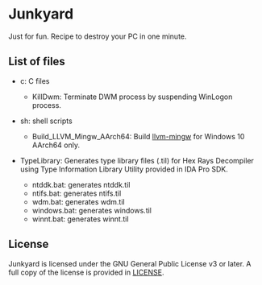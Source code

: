 # Junkyard

Just for fun. Recipe to destroy your PC in one minute.

## List of files

* c: C files
  - KillDwm: Terminate DWM process by suspending WinLogon process.

* sh: shell scripts
  - Build_LLVM_Mingw_AArch64: Build [llvm-mingw] for Windows 10 AArch64 only.

[llvm-mingw]: https://github.com/mstorsjo/llvm-mingw.git

* TypeLibrary: Generates type library files (.til) for Hex Rays Decompiler
using Type Information Library Utility provided in IDA Pro SDK.

  - ntddk.bat: generates ntddk.til
  - ntifs.bat: generates ntifs.til
  - wdm.bat: generates wdm.til
  - windows.bat: generates windows.til
  - winnt.bat: generates winnt.til

## License

Junkyard is licensed under the GNU General Public License v3 or later.
A full copy of the license is provided in [LICENSE](LICENSE).
